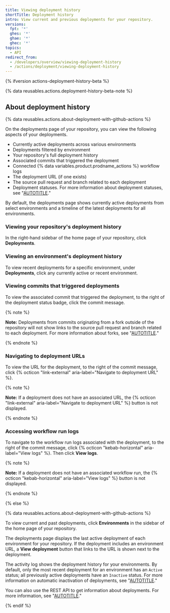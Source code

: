 ```yaml
---
title: Viewing deployment history
shortTitle: Deployment history
intro: View current and previous deployments for your repository.
versions:
  fpt: '*'
  ghes: '*'
  ghae: '*'
  ghec: '*'
topics:
  - API
redirect_from:
  - /developers/overview/viewing-deployment-history
  - /actions/deployment/viewing-deployment-history
---
```

{% ifversion actions-deployment-history-beta %}

{% data reusables.actions.deployment-history-beta-note %}

## About deployment history

{% data reusables.actions.about-deployment-with-github-actions %}

On the deployments page of your repository, you can view the following aspects of your deployments.

- Currently active deployments across various environments
- Deployments filtered by environment
- Your repository's full deployment history
- Associated commits that triggered the deployment
- Connected {% data variables.product.prodname_actions %} workflow logs
- The deployment URL (if one exists)
- The source pull request and branch related to each deployment
- Deployment statuses. For more information about deployment statuses, see "[AUTOTITLE](/rest/deployments/deployments#about-deployments)."

By default, the deployments page shows currently active deployments from select environments and a timeline of the latest deployments for all environments.

### Viewing your repository's deployment history

In the right-hand sidebar of the home page of your repository, click **Deployments**.

### Viewing an environment's deployment history

To view recent deployments for a specific environment, under **Deployments**, click any currently active or recent environment.

### Viewing commits that triggered deployments

To view the associated commit that triggered the deployment, to the right of the deployment status badge, click the commit message.

{% note %}

**Note:** Deployments from commits originating from a fork outside of the repository will not show links to the source pull request and branch related to each deployment. For more information about forks, see "[AUTOTITLE](/pull-requests/collaborating-with-pull-requests/working-with-forks/about-forks)."

{% endnote %}

### Navigating to deployment URLs

To view the URL for the deployment, to the right of the commit message, click {% octicon "link-external" aria-label="Navigate to deployment URL" %}.

{% note %}

**Note:** If a deployment does not have an associated URL, the {% octicon "link-external" aria-label="Navigate to deployment URL" %} button is not displayed.

{% endnote %}

### Accessing workflow run logs

To navigate to the workflow run logs associated with the deployment, to the right of the commit message, click {% octicon "kebab-horizontal" aria-label="View logs" %}. Then click **View logs**.

{% note %}

**Note:** If a deployment does not have an associated workflow run, the {% octicon "kebab-horizontal" aria-label="View logs" %} button is not displayed.

{% endnote %}

{% else %}

{% data reusables.actions.about-deployment-with-github-actions %}

To view current and past deployments, click **Environments** in the sidebar of the home page of your repository.

The deployments page displays the last active deployment of each environment for your repository. If the deployment includes an environment URL, a **View deployment** button that links to the URL is shown next to the deployment.

The activity log shows the deployment history for your environments. By default, only the most recent deployment for an environment has an `Active` status; all previously active deployments have an `Inactive` status. For more information on automatic inactivation of deployments, see "[AUTOTITLE](/rest/deployments#inactive-deployments)."

You can also use the REST API to get information about deployments. For more information, see "[AUTOTITLE](/rest/repos#deployments)."

{% endif %}
